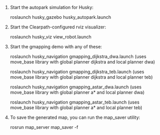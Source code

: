 1. Start the autopark simulation for Husky:

	roslaunch husky_gazebo husky_autopark.launch

2. Start the Clearpath-configured rviz visualizer:

	roslaunch husky_viz view_robot.launch

3. Start the gmapping demo with any of these:

	roslaunch husky_navigation gmapping_dijkstra_dwa.launch (uses move_base library with global planner dijkstra and local planner dwa)
	
	roslaunch husky_navigation gmapping_dijkstra_teb.launch (uses move_base library with global planner dijkstra and local planner teb)
	
	roslaunch husky_navigation gmapping_astar_dwa.launch (uses move_base library with global planner a* and local planner dwa)
	
	roslaunch husky_navigation gmapping_astar_teb.launch (uses move_base library with global planner a* and local planner teb)

4. To save the generated map, you can run the map_saver utility:

	rosrun map_server map_saver -f <filename>
